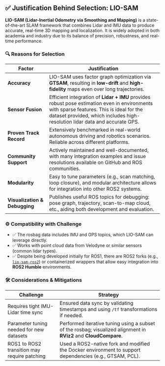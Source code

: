 ## ✅ Justification Behind Selection: LIO-SAM

**LIO-SAM (Lidar-Inertial Odometry via Smoothing and Mapping)** is a state-of-the-art SLAM framework that combines Lidar and IMU data to produce accurate, real-time 3D mapping and localization. It is widely adopted in both academia and industry due to its balance of precision, robustness, and real-time performance.

### 🔍 Reasons for Selection

| Factor | Justification |
|--------|---------------|
| **Accuracy** | LIO-SAM uses factor graph optimization via **GTSAM**, resulting in **low-drift** and **high-fidelity** maps even over long trajectories. |
| **Sensor Fusion** | Efficient integration of **Lidar + IMU** provides robust pose estimation even in environments with sparse features. This is ideal for the dataset provided, which includes high-resolution lidar data and accurate GPS. |
| **Proven Track Record** | Extensively benchmarked in real-world autonomous driving and robotics scenarios. Reliable across different platforms. |
| **Community Support** | Actively maintained and well-documented, with many integration examples and issue resolutions available on GitHub and ROS communities. |
| **Modularity** | Easy to tune parameters (e.g., scan matching, loop closure), and modular architecture allows for integration into other ROS2 systems. |
| **Visualization & Debugging** | Publishes useful ROS topics for debugging: pose graph, trajectory, scan-to-map cloud, etc., aiding both development and evaluation. |

### ⚙️ Compatibility with Challenge

- ✅ The rosbag data includes IMU and GPS topics, which LIO-SAM can leverage directly.
- ✅ Works with point cloud data from Velodyne or similar sensors (common lidar types).
- ✅ Despite being developed initially for ROS1, there are ROS2 forks (e.g., [`lio-sam-ros2`](https://github.com/hypharos/ros2_lio_sam)) or containerized wrappers that allow easy integration into **ROS2 Humble** environments.

### 🛠️ Considerations & Mitigations

| Challenge | Strategy |
|----------|----------|
| Requires tight IMU-Lidar time sync | Ensured data sync by validating timestamps and using `/tf` transformations if needed. |
| Parameter tuning needed for new datasets | Performed iterative tuning using a subset of the rosbag; visualized alignment in **RViz2** and **CloudCompare**. |
| ROS1 to ROS2 transition may require patching | Used a ROS2-native fork and modified the Docker environment to support dependencies (e.g., GTSAM, PCL). |